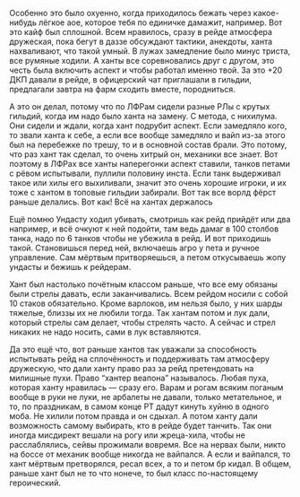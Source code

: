Особенно это было охуенно, когда приходилось бежать через какое-нибудь лёгкое аое, которое тебя по единичке дамажит, например. Вот это кайф был сплошной. Всем нравилось, сразу в рейде атмосфера дружеская, пока бегут в даззе обсуждают тактики, анекдоты, ханта нахваливают, что такой умный. В лужах замедление было минус триста, все румяные ходили. А ханты все соревновались друг с другом, это честь была включить аспект и чтобы работал именно твой. За это +20 ДКП давали в рейде, в офицерский чат приглашали в гильдии, предлагали завтра на фарм сходить вместе, породниться.  
  
А это он делал, потому что по ЛФРам сидели разные РЛы с крутых гильдий, когда им надо было ханта на замену. С метода, с нихилума. Они сидели и ждали, когда хант подрубит аспект. Если замедляло кого, то звали ханта к себе, а если все вообще замедляло и вайп из-за этого был на перебежке по трешу, то и в основной состав брали. Это потому, что раз хант так сделал, то очень хитрый он, механики все знает. Вот поэтому в ЛФРах все ханты наперегонки аспект ставили, танков петами с рёвом испытывали, пуллили половину инста. Если танк выдерживал такое или хилы его выхиливали, значит это очень хорошие игроки, и их тоже с хантом в топовые гильдии забирали. Вот так все ворлд фёрст раньше делались. Вот как! Всё на хантах держалось  
  
Ещё помню Ундасту ходил убивать, смотришь как рейд прийдёт или два например, и всё очкуют к ней подойти, там ведь дамаг в 100 столбов танка, надо по 6 танков чтобы не убежила в рейд. И вот приходишь такой. Становишься перед ней, включаешь агро у пета и ручное управление. Сам мёртвым притворяешься, а петом откусываешь жопу ундасты и бежишь к рейдерам.  
  
Хант был настолько почётным классом раньше, что все ему обязаны были стрелы давать, если заканчивались. Всем рейдом носили с собой 10 стаков обязательно. Кроме варлоков, им нельзя было, у них шарды тяжелые, близзы их не любили тогда. Так хантам потом и лук дали, который стрелы сам делает, чтобы стрелять часто. А сейчас и стрел никаких не надо носить, сами в лук вставляются.  
  
Да это ещё что, вот раньше хантов так уважали за способность испытывать рейд на сплочённость и поддерживать там атмосферу дружескую, что дали ханту право раз за рейд претендовать на милишные пухи. Право “хантер веапона” называлось. Любая пуха, которая ханту нравилась — сразу его. Варам и рогам всяким поганым вообще в руки не луки, не арбалеты не давали, только метательное, и то, по праздникам, в самом конце РТ дадут кинуть хуйню в одного моба. Не хилили потом правда и он сдыхал. А потом ханту дали возможность самому выбирать, кто в рейде будет танчить. Так они иногда мисдирект вешали на рогу или жреца-хила, чтобы не расслаблялись, сейвы прожимали вовремя. Все на нервах были, никто на боссе от механик вообще никогда не вайпался. А если и вайпался, то хант мёртвым претворялся, ресал всех, а то и петом бр кидал. В общем, раньше хант был не то что нонече, то был класс по-настоящему героический.